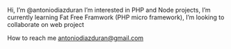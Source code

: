 Hi, I’m @antoniodiazduran
I’m interested in PHP and Node projects,
I’m currently learning Fat Free Framwork (PHP micro framework),
I’m looking to collaborate on web project

How to reach me antoniodiazduran@gmail.com

<!---
antoniodiazduran/antoniodiazduran is a ✨ special ✨ repository because its `README.md` (this file) appears on your GitHub profile.
You can click the Preview link to take a look at your changes.
--->
